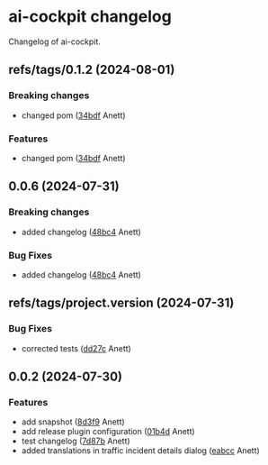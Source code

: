 # ai-cockpit changelog

Changelog of ai-cockpit.

## refs/tags/0.1.2 (2024-08-01)

### Breaking changes

-  changed pom ([34bdf](https://github.com/starwit/ai-cockpit/commit/34bdfa287d0a29a) Anett)  

### Features

-  changed pom ([34bdf](https://github.com/starwit/ai-cockpit/commit/34bdfa287d0a29a) Anett)  

## 0.0.6 (2024-07-31)

### Breaking changes

-  added changelog ([48bc4](https://github.com/starwit/ai-cockpit/commit/48bc490d49754a2) Anett)  

### Bug Fixes

-  added changelog ([48bc4](https://github.com/starwit/ai-cockpit/commit/48bc490d49754a2) Anett)  

## refs/tags/project.version (2024-07-31)

### Bug Fixes

-  corrected tests ([dd27c](https://github.com/starwit/ai-cockpit/commit/dd27c6b5e7f678c) Anett)  

## 0.0.2 (2024-07-30)

### Features

-  add snapshot ([8d3f9](https://github.com/starwit/ai-cockpit/commit/8d3f9eb5b212804) Anett)  
-  add release plugin configuration ([01b4d](https://github.com/starwit/ai-cockpit/commit/01b4d13ca26cebc) Anett)  
-  test changelog ([7d87b](https://github.com/starwit/ai-cockpit/commit/7d87bdd84796f67) Anett)  
-  added translations in traffic incident details dialog ([eabcc](https://github.com/starwit/ai-cockpit/commit/eabcc344d0441a1) Anett)  

